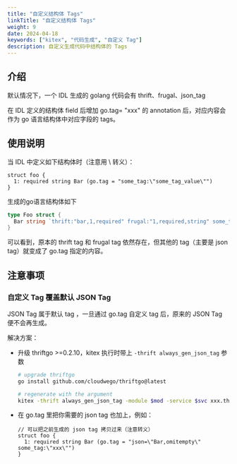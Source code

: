 ```yaml
---
title: "自定义结构体 Tags"
linkTitle: "自定义结构体 Tags"
weight: 9
date: 2024-04-18
keywords: ["kitex", "代码生成", "自定义 Tag"]
description: 自定义生成代码中结构体的 Tags
---
```


## 介绍

默认情况下，一个 IDL 生成的 golang 代码会有 thrift、frugal、json_tag

在 IDL 定义的结构体 field 后增加 go.tag= "xxx" 的 annotation 后，对应内容会作为 go 语言结构体中对应字段的 tags。

## 使用说明

当 IDL 中定义如下结构体时（注意用 \ 转义）：

```Thrift
struct foo {
  1: required string Bar (go.tag = "some_tag:\"some_tag_value\"")
}
```

生成的go语言结构体如下

```go
type Foo struct {
  Bar string `thrift:"bar,1,required" frugal:"1,required,string" some_tag:"some_tag_value"`
}
```

可以看到，原本的 thrift tag 和 frugal tag 依然存在，但其他的 tag（主要是 json tag）就变成了 go.tag 指定的内容。

## 注意事项

### 自定义 Tag 覆盖默认 JSON Tag

JSON Tag 属于默认 tag ，一旦通过 go.tag 自定义 tag 后，原来的 JSON Tag 便不会再生成。

解决方案：

- 升级 thriftgo >=0.2.10，kitex 执行时带上 `-thrift always_gen_json_tag` 参数

  ```bash
  # upgrade thriftgo
  go install github.com/cloudwego/thriftgo@latest

  # regenerate with the argument
  kitex -thrift always_gen_json_tag -module $mod -service $svc xxx.thrift
  ```

- 在 go.tag 里把你需要的 json tag 也加上，例如：

  ```Thrift
  // 可以把之前生成的 json tag 拷贝过来（注意转义）
  struct foo {
    1: required string Bar (go.tag = "json=\"Bar,omitempty\" some_tag:\"xxx\"")
  }
  ```
